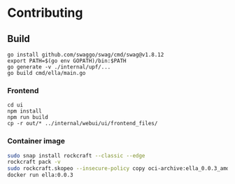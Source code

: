 # Contributing

## Build

```
go install github.com/swaggo/swag/cmd/swag@v1.8.12
export PATH=$(go env GOPATH)/bin:$PATH
go generate -v ./internal/upf/...
go build cmd/ella/main.go
```

### Frontend

```
cd ui
npm install
npm run build
cp -r out/* ../internal/webui/ui/frontend_files/
```

### Container image

```bash
sudo snap install rockcraft --classic --edge
rockcraft pack -v
sudo rockcraft.skopeo --insecure-policy copy oci-archive:ella_0.0.3_amd64.rock docker-daemon:ella:0.0.3
docker run ella:0.0.3
```
